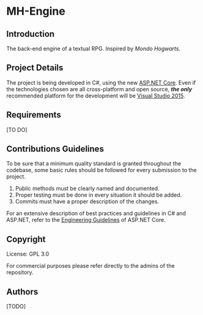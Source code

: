# MH-Engine

## Introduction
The back-end engine of a textual RPG. Inspired by _Mondo Hogwarts_.

## Project Details
The project is being developed in C#, using the new [ASP.NET Core][ba94eb3f].
Even if the technologies chosen are all cross-platform and open source, ***the only*** recommended platform for the development will be [Visual Studio 2015][36f0ea51].

## Requirements
[TO DO]
## Contributions Guidelines
To be sure that a minimum quality standard is granted throughout the codebase, some basic rules should be followed for every submission to the project.
1. Public methods must be clearly named and documented.
2. Proper testing must be done in every situation it should be added.
3. Commits must have a proper description of the changes.

For an extensive description of best practices and guidelines in C# and ASP.NET, refer to the [Engineering Guidelines][6c91f304] of ASP.NET Core.
## Copyright
License: GPL 3.0

  [6c91f304]: https://github.com/aspnet/Home/wiki/Engineering-guidelines "Engineering Guidelines"

For commercial purposes please refer directly to the admins of the repository.
## Authors
[TODO]

  [ba94eb3f]: http://docs.asp.net "ASP.NET Documentation"
  [36f0ea51]: https://www.visualstudio.com/en-us/products/vs-2015-product-editions.aspx "Download Visual Studio 2015 Now!"

